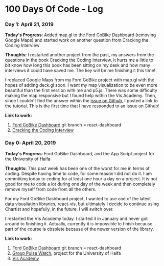 # 100 Days Of Code - Log

### Day 1: April 21, 2019

**Today's Progress**: Added map.gl to the Ford GoBike Dashboard (removing Google Maps) and started work on another question from Cracking the Coding Interview

**Thoughts:** 
I restarted another project from the past, my answers from the questions in the book Cracking the Coding Interview. It hurts me a little to bit know how long this book has been sitting on my desk and how many interviews it could have saved me. The key will be me finishing it this time!

I replaced Google Maps from my Ford GoBike project with map.gl with the hopes of adding deck.gl soon. I want my map visualization to be even more beautiful than the first version with me and p5.js. There was some difficulty making the map responsive but I found help within the Vis Academy. Then, since I couldn't find the answer within the [issue on Github](https://github.com/uber/react-map-gl/issues/135), I posted a link to the tutorial. This is the first time that I have responded to an issue on Github!


**Link to work:** 
1. [Ford GoBike Dashboard](https://github.com/iccir919/ford-gobike-dashboard) git branch = react-dashboard
2. [Cracking the Coding Interview](https://github.com/iccir919/CtCI)


### Day 0: April 20, 2019

**Today's Progress**: Ford GoBike Dashboard, and the App Script project for the University of Haifa

**Thoughts:** 
This past week has been one of the worst for me in terms of coding. Despite having time to code, for some reason I did not do it. I am committing today to coding for at least one hour a day on a project. It is not good for me to code a lot during one day of the week and then completely remove myself from code from all the others. 

For my Ford GoBike Dashboard project, I wanted to use one of the latest data visualiation libraries, [react-vis](https://github.com/uber/react-vis), but ultimately I decide to continue using Chartist and hopefully, in the future, I will switch over.

I restarted the Vis Academy today. I started it in January and never got around to finishing it. Actually, currently it is impossible to finish because part of the course is obsolete because of the newer version of the library. 

**Link to work:** 
1. [Ford GoBike Dashboard](https://github.com/iccir919/ford-gobike-dashboard) git branch = react-dashboard
2. [Group Pulse Watch](https://github.com/iccir919/groupPulseWatch), project for the University of Haifa
3. [Vis Academy](http://vis.academy/#/)